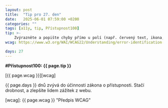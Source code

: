 ```yaml
---
layout: post
title:  "Tip pro 27. den"
date:   2025-06-01 07:59:00 +0200
categories: ""
tags: [a11y, tip, Přístupnost100]
tip: >- 
    Zvýrazněte a popište chyby přímo u polí (např. červený text, ikona, jasný popis). Propojte chybu s polem pomocí aria-describedby. Fokus nasměrujte na první chybu.
wcag: https://www.w3.org/WAI/WCAG22/Understanding/error-identification

days: 27
---
```

**#Přístupnost100: {{ page.tip }}**

[{{ page.wcag }}][wcag]

{{ page.days }} dnů zvývá do účinnosti zákona o přístupnosti. Stačí drobnost, a zlepšíte lidem zážitek z webu.

[wcag]: {{ page.wcag }} "Předpis WCAG"
